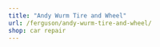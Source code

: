 ```yaml
---
title: "Andy Wurm Tire and Wheel"
url: /ferguson/andy-wurm-tire-and-wheel/
shop: car repair
---
```

